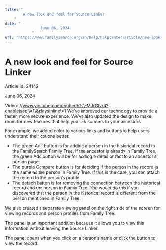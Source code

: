 ```yaml
---
title: "
        A new look and feel for Source Linker
    "
date: "
                June 06, 2024
            "
url: "https://www.familysearch.org/en/help/helpcenter/article/new-look-and-feel"
---
```





# A new look and feel for Source Linker



Article Id: 24142

June 06, 2024

















Video: //www.youtube.com/embed/Ga\-MJrGIvr4?enablejsapi\=1\&playsinline\=1
We’ve improved our technology to provide a faster, more secure experience. We’ve also updated the design to make room for new features that help you link sources to your ancestors. 

For example, we added color to various links and buttons to help users understand their options better.  


* The green Add button is for adding a person in the historical record to the FamilySearch Family Tree. If the ancestor is already in Family Tree, the green Add button will be for adding a detail or fact to an ancestor’s person page.
* The purple Compare button is for deciding if the person in the record is the same as the person in Family Tree. If this is the case, you can attach the record to the person’s profile.
* The detach button is for removing the connection between the historical record and the person in Family Tree. You would do this if you discovered that the person in the historical record is different from the person mentioned in Family Tree.

We also created a separate viewing panel on the right side of the screen for viewing records and person profiles from Family Tree.

The panel is an important addition because it allows you to view this information without leaving the Source Linker.

The panel opens when you click on a person’s name or click the button to view the record.











